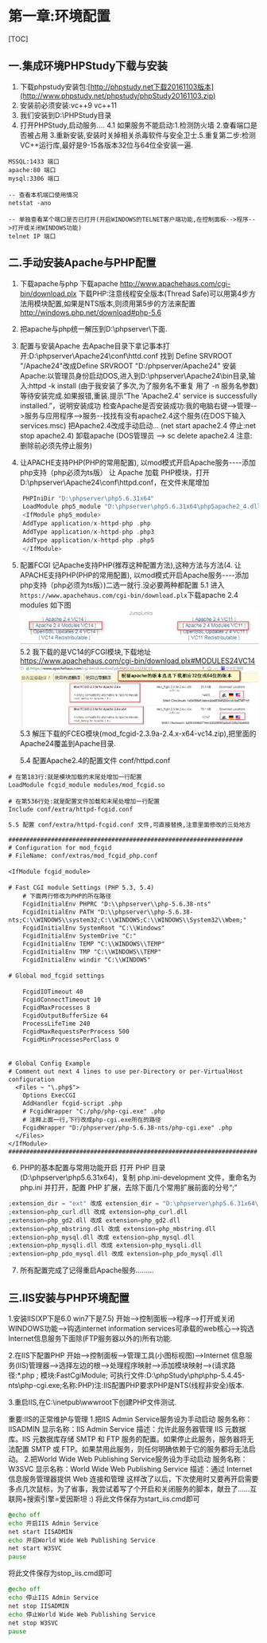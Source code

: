 # 第一章:环境配置
[TOC]

## 一.集成环境PHPStudy下载与安装
1. 下载phpstudy安装包:[http://phpstudy.net下载20161103版本](http://www.phpstudy.net/phpstudy/phpStudy20161103.zip)
2. 安装前必须安装:vc++9  vc++11
3. 我们安装到D:\PHPStudy目录
4. 打开PHPStudy,启动服务....
    4.1 如果服务不能启动:1.检测防火墙 2.查看端口是否被占用 3.重新安装,安装时关掉相关杀毒软件与安全卫士.5.重复第二步:检测VC++运行库,最好是9-15各版本32位与64位全安装一遍.
```SHELL
MSSQL:1433 端口
apache:80 端口   
mysql:3306 端口

-- 查看本机端口使用情况
netstat -ano

-- 单独查看某个端口是否已打开(开启WINDOWS的TELNET客户端功能,在控制面板-->程序-->打开或关闭WINDOWS功能)
telnet IP 端口
```

## 二.手动安装Apache与PHP配置
1. 下载apache与php
    下载apache
    http://www.apachehaus.com/cgi-bin/download.plx
    下载PHP:注意线程安全版本(Thread Safe)可以用第4步方法用模块配置,如果是NTS版本,则须用第5步的方法来配置
    http://windows.php.net/download#php-5.6

2. 把apache与php统一解压到D:\phpserver\下面.

3. 配置与安装Apache
    去Apache目录下拿记事本打开:D:\phpserver\Apache24\conf\httd.conf  找到 Define SRVROOT "/Apache24"改成Define SRVROOT "D:/phpserver/Apache24"
    安装Apache:以管理员身份启动DOS,进入到D:\phpserver\Apache24\bin目录,输入:httpd -k install (由于我安装了多次,为了服务名不重复 用了 -n 服务名参数) 等待安装完成.如果报错,重装.提示“The 'Apache2.4' service is successfully installed.”，说明安装成功
    检查Apache是否安装成功:我的电脑右键-->管理-->服务与应用程序-->服务--找找有没有apache2.4这个服务(在DOS下输入services.msc)
    把Apache2.4改成手动启动...  (net start apache2.4     停止:net  stop apache2.4)
    卸载apache   (DOS管理员 --> sc delete apache2.4  注意:删除前必须先停止服务)

4. 让APACHE支持PHP(PHP的常用配置), 以mod模式开启Apache服务----添加php支持（php必须为ts版）
    让 Apache 加载 PHP模块，打开 D:\phpserver\Apache24\conf\httpd.conf，在文件末尾增加
```php
    PHPIniDir "D:\phpserver\php5.6.31x64"
    LoadModule php5_module "D:\phpserver\php5.6.31x64\php5apache2_4.dll"
    <IfModule php5_module>
    AddType application/x-httpd-php .php
    AddType application/x-httpd-php .php3
    AddType application/x-httpd-php .php5
    </IfModule>
```
5. 配置FCGI 记Apache支持PHP(推荐这种配置方法),这种方法与方法(4. 让APACHE支持PHP(PHP的常用配置), 以mod模式开启Apache服务----添加php支持（php必须为ts版）)二选一就行.没必要两种都配置
    5.1 进入`https://www.apachehaus.com/cgi-bin/download.plx`下载apache 2.4 modules 如下图
![](./_image/2018-11-05-16-43-43.jpg)
    5.2 我下载的是VC14的FCGI模块,下载地址 https://www.apachehaus.com/cgi-bin/download.plx#MODULES24VC14
![](./_image/2018-11-05-16-46-42.jpg)
    5.3 解压下载的FCEG模块(mod_fcgid-2.3.9a-2.4.x-x64-vc14.zip),把里面的Apache24覆盖到Apache目录.

   5.4 配置Apache2.4的配置文件 conf/httpd.conf 
```shell
# 在第183行:就是模块加载的末尾处增加一行配置
LoadModule fcgid_module modules/mod_fcgid.so

# 在第536行处:就是配置文件加载和末尾处增加一行配置
Include conf/extra/httpd-fcgid.conf
```
    5.5 配置 conf/extra/httpd-fcgid.conf 文件,可直接替换,注意里面修改的三处地方
```shell
##################################################################
# Configuration for mod_fcgid 
# FileName: conf/extras/mod_fcgid_php.conf

<IfModule fcgid_module>

# Fast CGI module Settings (PHP 5.3, 5.4)
	# 下面两行修改为PHP的所在路径
	FcgidInitialEnv PHPRC "D:\\phpserver\\php-5.6.38-nts"
	FcgidInitialEnv PATH "D:\\phpserver\\php-5.6.38-nts;C:\\WINDOWS\\system32;C:\\WINDOWS;C:\\WINDOWS\\System32\\Wbem;"
	FcgidInitialEnv SystemRoot "C:\\Windows"
	FcgidInitialEnv SystemDrive "C:"
	FcgidInitialEnv TEMP "C:\\WINDOWS\\TEMP"
	FcgidInitialEnv TMP "C:\\WINDOWS\\TEMP"
	FcgidInitialEnv windir "C:\\WINDOWS"

# Global mod_fcgid settings

	FcgidIOTimeout 40
	FcgidConnectTimeout 10
	FcgidMaxProcesses 8
	FcgidOutputBufferSize 64
	ProcessLifeTime 240
	FcgidMaxRequestsPerProcess 500
	FcgidMinProcessesPerClass 0


# Global Config Example
# Comment out next 4 lines to use per-Directory or per-VirtualHost configuration
  <Files ~ "\.php$">
    Options ExecCGI
    AddHandler fcgid-script .php
    # FcgidWrapper "C:/php/php-cgi.exe" .php
	# 注释上面一行,下行改成php-cgi.exe所在的路径
	FcgidWrapper "D:/phpserver/php-5.6.38-nts/php-cgi.exe" .php
  </Files>
</IfModule>
######################################################################
```


6. PHP的基本配置与常用功能开启
    打开 PHP 目录(D:\phpserver\php5.6.31x64)，复制 php.ini-development 文件，重命名为 php.ini 并打开，配置 PHP 扩展，去除下面几个常用扩展前面的分号“;”
```php
;extension_dir = "ext" 改成 extension_dir = "D:\phpserver\php5.6.31x64\ext"
;extension=php_curl.dll 改成 extension=php_curl.dll
;extension=php_gd2.dll 改成 extension=php_gd2.dll
;extension=php_mbstring.dll 改成 extension=php_mbstring.dll
;extension=php_mysql.dll 改成 extension=php_mysql.dll
;extension=php_mysqli.dll 改成 extension=php_mysqli.dll
;extension=php_pdo_mysql.dll 改成 extension=php_pdo_mysql.dll
```

7. 所有配置完成了记得重启Apache服务.........

## 三.IIS安装与PHP环境配置
1.安装IIS(XP下是6.0 win7下是7.5)
开始-->控制面板-->程序-->打开或关闭WINDOWS功能-->钩选internet information services可承载的web核心-->钩选Internet信息服务下面除(FTP服务器以外的)所有功能.

2.在IIS下配置PHP
开始-->控制面板-->管理工具(小图标视图)-->Internet 信息服务(IIS)管理器-->选择左边的根-->处理程序映射-->添加模块映射-->(请求路径:*.php ; 模块:FastCgiModule; 可执行文件:D:\phpStudy\php\php-5.4.45-nts\php-cgi.exe;名称:PHP)注:IIS配置PHP要求PHP是NTS(线程非安全)版本.

3.重启IIS,在C:\inetpub\wwwroot下创建PHP文件测试.

重要:IIS的正常维护与管理
1.把IIS Admin Service服务设为手动启动
服务名称：IISADMIN
显示名称：IIS Admin Service
描述：允许此服务器管理 IIS 元数据库。IIS 元数据库存储 SMTP 和 FTP 服务的配置。如果停止此服务，服务器将无法配置 SMTP 或 FTP。如果禁用此服务，则任何明确依赖于它的服务都将无法启动。
2.把World Wide Web Publishing Service服务设为手动启动
服务名称：W3SVC
显示名称：World Wide Web Publishing Service
描述：通过 Internet 信息服务管理器提供 Web 连接和管理
这样改了以后，下次使用时又要再开启需要多点几次鼠标，为了省事，我尝试着写了个开启和关闭服务的脚本，献丑了……互联网+搜索引擎=爱因斯坦 :)
将此文件保存为start_iis.cmd即可
```bat
@echo off
echo 开启IIS Admin Service
net start IISADMIN
echo 开启World Wide Web Publishing Service
net start W3SVC
pause
```

将此文件保存为stop_iis.cmd即可
```bat
@echo off
echo 停止IIS Admin Service
net stop IISADMIN
echo 停止World Wide Web Publishing Service
net stop W3SVC
pause
```




